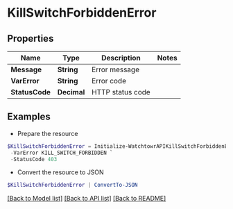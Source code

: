 # KillSwitchForbiddenError
## Properties

Name | Type | Description | Notes
------------ | ------------- | ------------- | -------------
**Message** | **String** | Error message | 
**VarError** | **String** | Error code | 
**StatusCode** | **Decimal** | HTTP status code | 

## Examples

- Prepare the resource
```powershell
$KillSwitchForbiddenError = Initialize-WatchtowrAPIKillSwitchForbiddenError  -Message Administrator or User role required to manage kill switch `
 -VarError KILL_SWITCH_FORBIDDEN `
 -StatusCode 403
```

- Convert the resource to JSON
```powershell
$KillSwitchForbiddenError | ConvertTo-JSON
```

[[Back to Model list]](../README.md#documentation-for-models) [[Back to API list]](../README.md#documentation-for-api-endpoints) [[Back to README]](../README.md)

